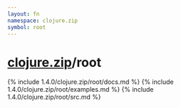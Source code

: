 ```yaml
---
layout: fn
namespace: clojure.zip
symbol: root
---
```


# [clojure.zip](../)/root

{% include 1.4.0/clojure.zip/root/docs.md %}
{% include 1.4.0/clojure.zip/root/examples.md %}
{% include 1.4.0/clojure.zip/root/src.md %}

